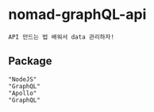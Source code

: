 # nomad-graphQL-api

    API 만드는 법 배워서 data 관리하자!

## Package

    "NodeJS"
    "GraphQL"
    "Apollo"
    "GraphQL"
